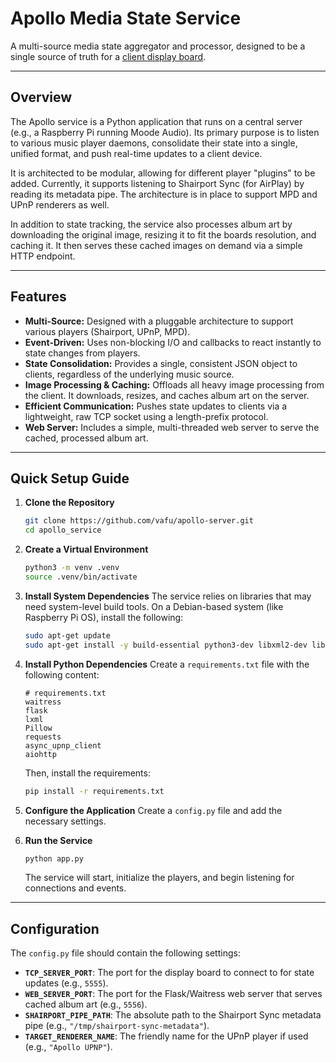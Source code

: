 # Apollo Media State Service

A multi-source media state aggregator and processor, designed to be a single source of truth for a [client display board](https://github.com/vafu/apollo-led-panel).

---
## Overview

The Apollo service is a Python application that runs on a central server (e.g., a Raspberry Pi running Moode Audio). Its primary purpose is to listen to various music player daemons, consolidate their state into a single, unified format, and push real-time updates to a client device.

It is architected to be modular, allowing for different player "plugins" to be added. Currently, it supports listening to Shairport Sync (for AirPlay) by reading its metadata pipe. The architecture is in place to support MPD and UPnP renderers as well.

In addition to state tracking, the service also processes album art by downloading the original image, resizing it to fit the boards resolution, and caching it. It then serves these cached images on demand via a simple HTTP endpoint.

---
## Features

* **Multi-Source:** Designed with a pluggable architecture to support various players (Shairport, UPnP, MPD).
* **Event-Driven:** Uses non-blocking I/O and callbacks to react instantly to state changes from players.
* **State Consolidation:** Provides a single, consistent JSON object to clients, regardless of the underlying music source.
* **Image Processing & Caching:** Offloads all heavy image processing from the client. It downloads, resizes, and caches album art on the server.
* **Efficient Communication:** Pushes state updates to clients via a lightweight, raw TCP socket using a length-prefix protocol.
* **Web Server:** Includes a simple, multi-threaded web server to serve the cached, processed album art.

---
## Quick Setup Guide

1.  **Clone the Repository**
    ```bash
    git clone https://github.com/vafu/apollo-server.git
    cd apollo_service
    ```

2.  **Create a Virtual Environment**
    ```bash
    python3 -m venv .venv
    source .venv/bin/activate
    ```

3.  **Install System Dependencies**
    The service relies on libraries that may need system-level build tools. On a Debian-based system (like Raspberry Pi OS), install the following:
    ```bash
    sudo apt-get update
    sudo apt-get install -y build-essential python3-dev libxml2-dev libxslt1-dev libjpeg-dev
    ```

4.  **Install Python Dependencies**
    Create a `requirements.txt` file with the following content:
    ```
    # requirements.txt
    waitress
    flask
    lxml
    Pillow
    requests
    async_upnp_client
    aiohttp
    ```
    Then, install the requirements:
    ```bash
    pip install -r requirements.txt
    ```

5.  **Configure the Application**
    Create a `config.py` file and add the necessary settings.

6.  **Run the Service**
    ```bash
    python app.py
    ```
    The service will start, initialize the players, and begin listening for connections and events.

---
## Configuration

The `config.py` file should contain the following settings:

* **`TCP_SERVER_PORT`**: The port for the display board to connect to for state updates (e.g., `5555`).
* **`WEB_SERVER_PORT`**: The port for the Flask/Waitress web server that serves cached album art (e.g., `5556`).
* **`SHAIRPORT_PIPE_PATH`**: The absolute path to the Shairport Sync metadata pipe (e.g., `"/tmp/shairport-sync-metadata"`).
* **`TARGET_RENDERER_NAME`**: The friendly name for the UPnP player if used (e.g., `"Apollo UPNP"`).

